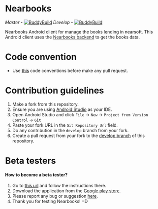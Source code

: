 # Nearbooks

_Master_ -
[![BuddyBuild](https://dashboard.buddybuild.com/api/statusImage?appID=56b0ee2d187416010091ba9a&branch=master&build=latest)](https://dashboard.buddybuild.com/apps/56b0ee2d187416010091ba9a/build/latest)
_Develop_ -
[![BuddyBuild](https://dashboard.buddybuild.com/api/statusImage?appID=56b0ee2d187416010091ba9a&branch=develop&build=latest)](https://dashboard.buddybuild.com/apps/56b0ee2d187416010091ba9a/build/latest)

Nearbooks Android client for manage the books lending in nearsoft. This Android client uses the
[Nearbooks backend](https://github.com/Nearsoft/nearbooks) to get the books data.

# Code convention
- Use [this](https://source.android.com/source/code-style.html) code conventions before make any pull request.

# Contribution guidelines
1. Make a fork from this repository.
2. Ensure you are using [Android Studio](http://developer.android.com/intl/es/sdk/index.html) as your IDE.
3. Open Android Studio and click `File` -> `New` -> `Project from Version Control` -> `Git`
4. Paste your fork URL in the `Git Repository Url` field.
5. Do any contribution in the `develop` branch from your fork.
6. Create a pull request from your fork to the [develop branch](https://github.com/Nearsoft/nearbooks-android/tree/develop) of this repository.

# Beta testers
#### How to become a beta tester?
1. Go to [this url](https://play.google.com/apps/testing/com.nearsoft.nearbooks) and follow the instructions there.
2. Download the application from the [Google play store](https://play.google.com/store/apps/details?id=com.nearsoft.nearbooks).
3. Please report any bug or suggestion [here](https://github.com/Nearsoft/nearbooks-android/issues).
4. Thank you for testing Nearbooks! =D